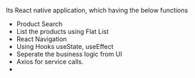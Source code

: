 Its React native application, which having the below functions
- Product Search
- List the products using Flat List
- React Navigation
- Using Hooks useState, useEffect
- Seperate the business logic from UI
- Axios for service calls. 
-   
